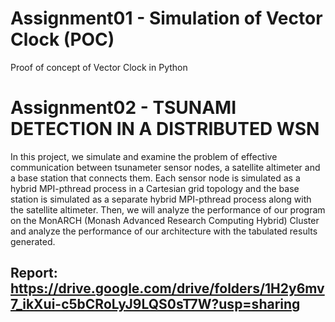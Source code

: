 # Assignment01 - Simulation of Vector Clock (POC)
Proof of concept of Vector Clock in Python 

# Assignment02 - TSUNAMI DETECTION IN A DISTRIBUTED WSN
In this project, we simulate and examine the
problem of effective communication between
tsunameter sensor nodes, a satellite altimeter and a
base station that connects them. Each sensor node
is simulated as a hybrid MPI-pthread process in a
Cartesian grid topology and the base station is
simulated as a separate hybrid MPI-pthread
process along with the satellite altimeter. Then, we
will analyze the performance of our program on
the MonARCH (Monash Advanced Research
Computing Hybrid) Cluster and analyze the
performance of our architecture with the tabulated
results generated.

## Report: https://drive.google.com/drive/folders/1H2y6mv7_ikXui-c5bCRoLyJ9LQS0sT7W?usp=sharing
